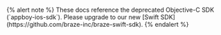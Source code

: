 <br>
{% alert note %}
These docs reference the deprecated Objective-C SDK (`appboy-ios-sdk`). Please upgrade to our new [Swift SDK](https://github.com/braze-inc/braze-swift-sdk).
{% endalert %}